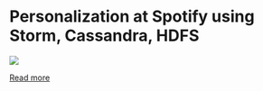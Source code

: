 # Personalization at Spotify using Storm, Cassandra, HDFS

![](../../../Real-World-Tech-Stacks/Spotify/PersonalizationSpotify.drawio.png)

[Read more](../../../Real-World-Tech-Stacks/Spotify)